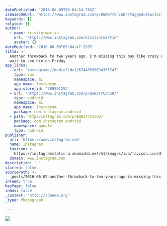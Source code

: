 ```yaml
---
datePublished: '2016-06-09T05:04:54.785Z'
isBasedOnUrl: 'https://www.instagram.com/p/BGW3TrCncoD/?tagged=itwstories'
keywords: []
related: []
author:
  - name: kristinrmartin
    url: 'https://www.instagram.com/kristinrmartin'
    avatar: {}
dateModified: '2016-06-09T05:04:47.229Z'
title: >-
  Another throwback to two years ago. I'm missing this boy like crazy and cannot
  wait to see him on Friday
app_links:
  - url: 'instagram://media?id=1267443589594335747'
    type: ios
    namespace: ai
    app_name: Instagram
    app_store_id: '389801252'
  - url: 'https://www.instagram.com/p/BGW3TrCncoD/'
    type: android
    namespace: ai
    app_name: Instagram
    package: com.instagram.android
  - path: https/instagram.com/p/BGW3TrCncoD/
    package: com.instagram.android
    namespace: google
    type: android
publisher:
  url: 'https://www.instagram.com'
  name: Instagram
  favicon: >-
    https://instagramstatic-a.akamaihd.net/h1/images/ico/favicon.ico/dfa85bb1fd63.ico
  domain: www.instagram.com
description: ' '
starred: false
sourcePath: >-
  _posts/2016-06-09-another-throwback-to-two-years-ago-im-missing-this-boy-lik.md
inFeed: true
hasPage: false
inNav: false
_context: 'http://schema.org'
_type: Photograph

---
```

![ ](https://s3-us-west-2.amazonaws.com/the-grid-img/p/f84a19f046c5b71b752e7850c736342dfc612d96.jpg)